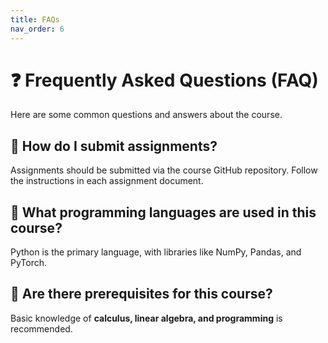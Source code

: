 ```yaml
---
title: FAQs
nav_order: 6
---
```


# ❓ Frequently Asked Questions (FAQ)

Here are some common questions and answers about the course.

## 📌 How do I submit assignments?
Assignments should be submitted via the course GitHub repository. Follow the instructions in each assignment document.

## 📌 What programming languages are used in this course?
Python is the primary language, with libraries like NumPy, Pandas, and PyTorch.

## 📌 Are there prerequisites for this course?
Basic knowledge of **calculus, linear algebra, and programming** is recommended.
